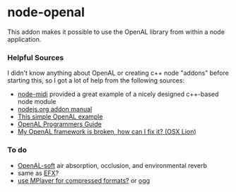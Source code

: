 node-openal
===========

This addon makes it possible to use the OpenAL library from within a node application.  

### Helpful Sources
I didn't know anything about OpenAL or creating c++ node "addons" before starting this, so I got a lot of help from the following sources:

* [node-midi](https://github.com/justinlatimer/node-midi) provided a great example of a nicely designed c++-based node module
* [nodejs.org addon manual](http://nodejs.org/api/addons.html)
* [This simple OpenAL example](http://pastebin.com/rYp59nYg)
* [OpenAL Programmers Guide](http://connect.creativelabs.com/openal/Documentation/OpenAL_Programmers_Guide.pdf)
* [My OpenAL framework is broken, how can I fix it? (OSX Lion)](http://stackoverflow.com/questions/10536001/my-openal-framework-is-broken-how-can-i-fix-it-osx-lion)




### To do
* [OpenAL-soft](http://kcat.strangesoft.net/openal.html) air absorption, occlusion, and environmental reverb
* same as [EFX](http://connect.creativelabs.com/developer/Wiki/Introduction%20to%20EFX.aspx)?
* [use MPlayer for compressed formats?](http://kcat.strangesoft.net/openal-tutorial.html) or [ogg](http://devmaster.net/posts/2895/openal-lesson-8-oggvorbis-streaming-using-the-source-queue)